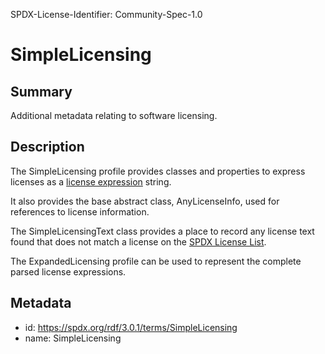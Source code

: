 SPDX-License-Identifier: Community-Spec-1.0

# SimpleLicensing

## Summary

Additional metadata relating to software licensing.

## Description

The SimpleLicensing profile provides classes and properties to express licenses
as a [license expression](../../annexes/spdx-license-expressions.md) string.

It also provides the base abstract class, AnyLicenseInfo, used for references
to license information.

The SimpleLicensingText class provides a place to record any license text found
that does not match a license on the
[SPDX License List](https://spdx.org/licenses/).

The ExpandedLicensing profile can be used to represent the complete parsed
license expressions.

## Metadata

- id: https://spdx.org/rdf/3.0.1/terms/SimpleLicensing
- name: SimpleLicensing
